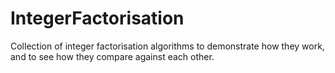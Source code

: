 # IntegerFactorisation

Collection of integer factorisation algorithms to demonstrate how they work, and to see how they compare against each other.
